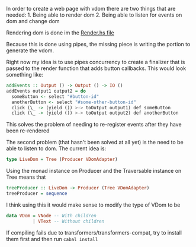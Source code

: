In order to create a web page with vdom there are two things that are needed:
    1. Being able to render dom
    2. Being able to listen for events on dom and change dom


Rendering dom is done im the [Render.hs file](src/Shakespeare/Dynamic/Render.hs)

Because this is done using pipes, the missing piece is writing the portion to generate the vdom.

Right now my idea is to use pipes concurrency to create a finalizer that is passed to the render function that adds button callbacks. This would look something like:

```haskell
addEvents :: Output () -> Output () -> IO ()
addEvents output1 output2 = do
  someButton <- select "#button-id"
  anotherButton <- select "#some-other-button-id"
  click (\_ -> (yield ()) >-> toOutput output1) def someButton
  click (\_ -> (yield ()) >-> toOutput output2) def anotherButton
```

This solves the problem of needing to re-register events after they have been re-rendered

The second problem (that hasn't been solved at all yet) is the need to be able to listen to dom. The current idea is:

```haskell
type LiveDom = Tree (Producer VDomAdapter)
```

Using the monad instance on Producer and the Traversable instance on Tree means that

```haskell
treeProducer :: LiveDom -> Producer (Tree VDomAdapter)
treeProducer = sequence
```

I think using this it would make sense to modify the type of VDom to be

```haskell
data VDom = VNode -- With children
          | VText -- Without children

```



If compiling fails due to transformers/transformers-compat, try to install them first and then run ```cabal install```
